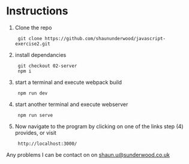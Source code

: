 # Instructions
1. Clone the repo

        git clone https://github.com/shaununderwood/javascript-exercise2.git

2. install dependancies

        git checkout 02-server
        npm i

3. start a terminal and execute webpack build

        npm run dev

4. start another terminal and execute webserver

        npm run serve

5. Now navigate to the program by clicking on one of the links step (4) provides, or visit

        http://localhost:3000/

Any problems I can be contact on on shaun.u@sunderwood.co.uk
